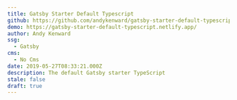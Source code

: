```yaml
---
title: Gatsby Starter Default Typescript
github: https://github.com/andykenward/gatsby-starter-default-typescript
demo: https://gatsby-starter-default-typescript.netlify.app/
author: Andy Kenward
ssg:
  - Gatsby
cms:
  - No Cms
date: 2019-05-27T08:33:21.000Z
description: The default Gatsby starter TypeScript
stale: false
draft: true
---
```

